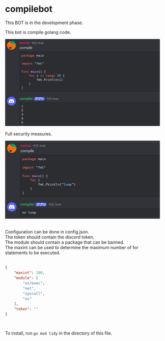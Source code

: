 # compilebot

This BOT is in the development phase.

This bot is compile golang code.
<br/>

![demo](/images/demo.png)
<br/>

Full security measures.
<br/>

![demo](/images/demo2.png)

<br/>
Configuration can be done in config.json.
<br/>
The token should contain the discord token.
<br/>
The module should contain a package that can be banned.
<br/>
The maxint can be used to determine the maximum number of for statements to be executed.
<br/>
<br/>

```json
{
    "maxint": 100,
    "module": [
        "os/exec",
        "net",
        "syscall",
        "os"
    ],
    "token": ""
}
```

<br/>

To install, run `go mod tidy` in the directory of this file.